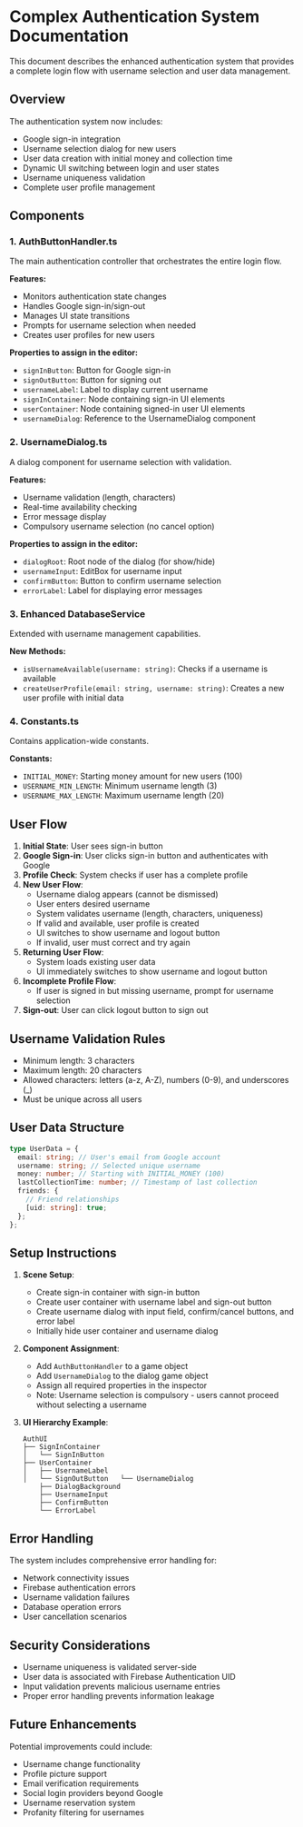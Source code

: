 # Complex Authentication System Documentation

This document describes the enhanced authentication system that provides a complete login flow with username selection and user data management.

## Overview

The authentication system now includes:

- Google sign-in integration
- Username selection dialog for new users
- User data creation with initial money and collection time
- Dynamic UI switching between login and user states
- Username uniqueness validation
- Complete user profile management

## Components

### 1. AuthButtonHandler.ts

The main authentication controller that orchestrates the entire login flow.

**Features:**

- Monitors authentication state changes
- Handles Google sign-in/sign-out
- Manages UI state transitions
- Prompts for username selection when needed
- Creates user profiles for new users

**Properties to assign in the editor:**

- `signInButton`: Button for Google sign-in
- `signOutButton`: Button for signing out
- `usernameLabel`: Label to display current username
- `signInContainer`: Node containing sign-in UI elements
- `userContainer`: Node containing signed-in user UI elements
- `usernameDialog`: Reference to the UsernameDialog component

### 2. UsernameDialog.ts

A dialog component for username selection with validation.

**Features:**

- Username validation (length, characters)
- Real-time availability checking
- Error message display
- Compulsory username selection (no cancel option)

**Properties to assign in the editor:**

- `dialogRoot`: Root node of the dialog (for show/hide)
- `usernameInput`: EditBox for username input
- `confirmButton`: Button to confirm username selection
- `errorLabel`: Label for displaying error messages

### 3. Enhanced DatabaseService

Extended with username management capabilities.

**New Methods:**

- `isUsernameAvailable(username: string)`: Checks if a username is available
- `createUserProfile(email: string, username: string)`: Creates a new user profile with initial data

### 4. Constants.ts

Contains application-wide constants.

**Constants:**

- `INITIAL_MONEY`: Starting money amount for new users (100)
- `USERNAME_MIN_LENGTH`: Minimum username length (3)
- `USERNAME_MAX_LENGTH`: Maximum username length (20)

## User Flow

1. **Initial State**: User sees sign-in button
2. **Google Sign-in**: User clicks sign-in button and authenticates with Google
3. **Profile Check**: System checks if user has a complete profile
4. **New User Flow**:
   - Username dialog appears (cannot be dismissed)
   - User enters desired username
   - System validates username (length, characters, uniqueness)
   - If valid and available, user profile is created
   - UI switches to show username and logout button
   - If invalid, user must correct and try again
5. **Returning User Flow**:
   - System loads existing user data
   - UI immediately switches to show username and logout button
6. **Incomplete Profile Flow**:
   - If user is signed in but missing username, prompt for username selection
7. **Sign-out**: User can click logout button to sign out

## Username Validation Rules

- Minimum length: 3 characters
- Maximum length: 20 characters
- Allowed characters: letters (a-z, A-Z), numbers (0-9), and underscores (\_)
- Must be unique across all users

## User Data Structure

```typescript
type UserData = {
  email: string; // User's email from Google account
  username: string; // Selected unique username
  money: number; // Starting with INITIAL_MONEY (100)
  lastCollectionTime: number; // Timestamp of last collection
  friends: {
    // Friend relationships
    [uid: string]: true;
  };
};
```

## Setup Instructions

1. **Scene Setup**:

   - Create sign-in container with sign-in button
   - Create user container with username label and sign-out button
   - Create username dialog with input field, confirm/cancel buttons, and error label
   - Initially hide user container and username dialog

2. **Component Assignment**:

   - Add `AuthButtonHandler` to a game object
   - Add `UsernameDialog` to the dialog game object
   - Assign all required properties in the inspector
   - Note: Username selection is compulsory - users cannot proceed without selecting a username

3. **UI Hierarchy Example**:
   ```
   AuthUI
   ├── SignInContainer
   │   └── SignInButton
   ├── UserContainer
   │   ├── UsernameLabel
   │   └── SignOutButton   └── UsernameDialog
       ├── DialogBackground
       ├── UsernameInput
       ├── ConfirmButton
       └── ErrorLabel
   ```

## Error Handling

The system includes comprehensive error handling for:

- Network connectivity issues
- Firebase authentication errors
- Username validation failures
- Database operation errors
- User cancellation scenarios

## Security Considerations

- Username uniqueness is validated server-side
- User data is associated with Firebase Authentication UID
- Input validation prevents malicious username entries
- Proper error handling prevents information leakage

## Future Enhancements

Potential improvements could include:

- Username change functionality
- Profile picture support
- Email verification requirements
- Social login providers beyond Google
- Username reservation system
- Profanity filtering for usernames
